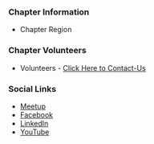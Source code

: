 ### Chapter Information
* Chapter Region

### Chapter Volunteers

<!-- * [Prithiv (Secretary)](mailto:tamilbotnet@gmail.org) -->

* Volunteers - [Click Here to Contact-Us](mailto:arun.sakthivel@owasp.com)

### Social Links
* [Meetup](https://www.meetup.com/dindigul-owasp-meetup-group/)
* [Facebook](https://www.facebook.com/owaspdindigul)
* [LinkedIn](https://www.linkedin.com/company/73031256) 
* [YouTube](https://www.youtube.com/channel/UC7v0--poheLAx3E-fkDtaXA)

